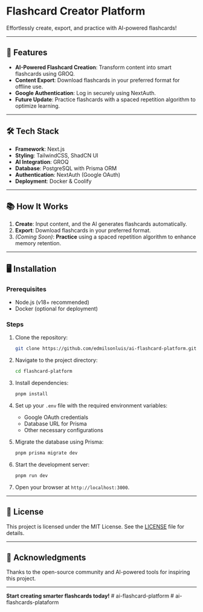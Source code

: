 # Flashcard Creator Platform  

Effortlessly create, export, and practice with AI-powered flashcards!  

---

## 🚀 Features  
- **AI-Powered Flashcard Creation**: Transform content into smart flashcards using GROQ.  
- **Content Export**: Download flashcards in your preferred format for offline use.  
- **Google Authentication**: Log in securely using NextAuth.  
- **Future Update**: Practice flashcards with a spaced repetition algorithm to optimize learning.  

---

## 🛠️ Tech Stack  
- **Framework**: Next.js  
- **Styling**: TailwindCSS, ShadCN UI  
- **AI Integration**: GROQ  
- **Database**: PostgreSQL with Prisma ORM  
- **Authentication**: NextAuth (Google OAuth)  
- **Deployment**: Docker & Coolify  

---

## 📚 How It Works  
1. **Create**: Input content, and the AI generates flashcards automatically.  
2. **Export**: Download flashcards in your preferred format.  
3. *(Coming Soon)*: **Practice** using a spaced repetition algorithm to enhance memory retention.  

---

## 🖥️ Installation  

### Prerequisites  
- Node.js (v18+ recommended)  
- Docker (optional for deployment)  

### Steps  
1. Clone the repository:  
   ```bash  
   git clone https://github.com/edmilsonluis/ai-flashcard-platform.git  
   ```  
2. Navigate to the project directory:  
   ```bash  
   cd flashcard-platform  
   ```  
3. Install dependencies:  
   ```bash  
   pnpm install  
   ```  
4. Set up your `.env` file with the required environment variables:  
   - Google OAuth credentials  
   - Database URL for Prisma  
   - Other necessary configurations  

5. Migrate the database using Prisma:  
   ```bash  
   pnpm prisma migrate dev  
   ```  

6. Start the development server:  
   ```bash  
   pnpm run dev  
   ```  
7. Open your browser at `http://localhost:3000`.  

---

## 📄 License  
This project is licensed under the MIT License. See the [LICENSE](LICENSE) file for details.  

---

## 🌟 Acknowledgments  
Thanks to the open-source community and AI-powered tools for inspiring this project.  

---

**Start creating smarter flashcards today!**  #   a i - f l a s h c a r d - p l a t f o r m  
 #   a i - f l a s h c a r d s - p l a t a f o r m  
 